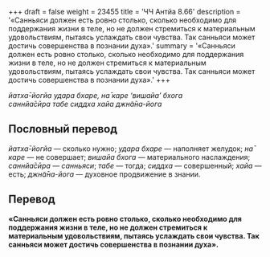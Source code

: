 +++
draft = false
weight = 23455
title = 'ЧЧ Антйа 8.66'
description = '«Санньяси должен есть ровно столько, сколько необходимо для поддержания жизни в теле, но не должен стремиться к материальным удовольствиям, пытаясь услаждать свои чувства. Так санньяси может достичь совершенства в познании духа».'
summary = '«Санньяси должен есть ровно столько, сколько необходимо для поддержания жизни в теле, но не должен стремиться к материальным удовольствиям, пытаясь услаждать свои чувства. Так санньяси может достичь совершенства в познании духа».'
+++

_йатха̄-йогйа удара бхаре, на̄ каре ‘вишайа’ бхога  
саннйа̄сӣра табе сиддха хайа джн̃а̄на-йога_

## Пословный перевод

_йатха̄_\-_йогйа_ — сколько нужно; _удара_ _бхаре_ — наполняет желудок; _на̄_ _каре_ — не совершает; _вишайа_ _бхога_ — материального наслаждения; _саннйа̄сӣра_ — _санньяси_; _табе_ — тогда; _сиддха_ — совершенный; _хайа_ — есть; _джн̃а̄на_\-_йога_ — духовное продвижение в знании.

## Перевод

**«Санньяси должен есть ровно столько, сколько необходимо для поддержания жизни в теле, но не должен стремиться к материальным удовольствиям, пытаясь услаждать свои чувства. Так санньяси может достичь совершенства в познании духа».**
